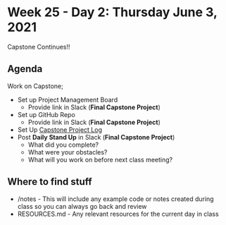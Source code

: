 # Week 25 - Day 2: Thursday June 3, 2021

Capstone Continues!!

## Agenda

Work on Capstone;
- Set up Project Management Board
  - Provide link in Slack (**Final Capstone Project**)
- Set up GitHub Repo
  - Provide link in Slack (**Final Capstone Project**)
- Set Up [Capstone Project Log](https://drive.google.com/file/d/1pN316CFbLls3QgLOcDNV2yUkHznzwxrL/view?usp=sharing)
- Post **Daily Stand Up** in Slack (**Final Capstone Project**)
  - What did you complete?
  - What were your obstacles?
  - What will you work on before next class meeting?

## Where to find stuff
- /notes - This will include any example code or notes created during class so you can always go back and review
- RESOURCES.md - Any relevant resources for the current day in class

